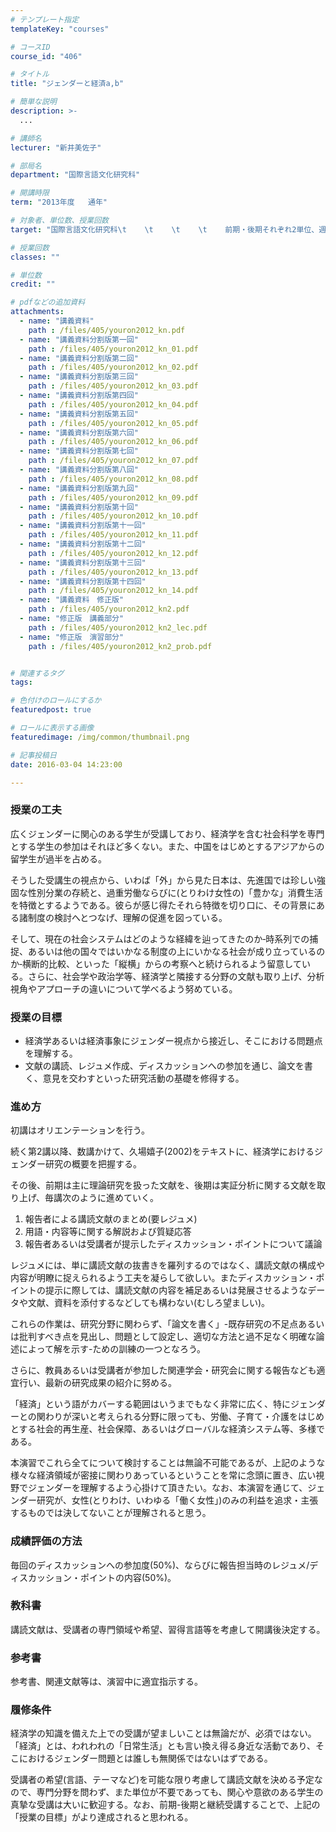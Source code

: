 ```yaml
---
# テンプレート指定
templateKey: "courses"

# コースID
course_id: "406"

# タイトル
title: "ジェンダーと経済a,b"

# 簡単な説明
description: >-
  ...

# 講師名
lecturer: "新井美佐子"

# 部局名
department: "国際言語文化研究科"

# 開講時限
term: "2013年度	通年"

# 対象者、単位数、授業回数
target: "国際言語文化研究科\t    \t    \t    \t    前期・後期それぞれ2単位、週1回全15回"

# 授業回数
classes: ""

# 単位数
credit: ""

# pdfなどの追加資料
attachments: 
  - name: "講義資料" 
    path : /files/405/youron2012_kn.pdf
  - name: "講義資料分割版第一回" 
    path : /files/405/youron2012_kn_01.pdf
  - name: "講義資料分割版第二回" 
    path : /files/405/youron2012_kn_02.pdf
  - name: "講義資料分割版第三回" 
    path : /files/405/youron2012_kn_03.pdf
  - name: "講義資料分割版第四回" 
    path : /files/405/youron2012_kn_04.pdf
  - name: "講義資料分割版第五回" 
    path : /files/405/youron2012_kn_05.pdf
  - name: "講義資料分割版第六回" 
    path : /files/405/youron2012_kn_06.pdf
  - name: "講義資料分割版第七回" 
    path : /files/405/youron2012_kn_07.pdf
  - name: "講義資料分割版第八回" 
    path : /files/405/youron2012_kn_08.pdf
  - name: "講義資料分割版第九回" 
    path : /files/405/youron2012_kn_09.pdf
  - name: "講義資料分割版第十回" 
    path : /files/405/youron2012_kn_10.pdf
  - name: "講義資料分割版第十一回" 
    path : /files/405/youron2012_kn_11.pdf
  - name: "講義資料分割版第十二回" 
    path : /files/405/youron2012_kn_12.pdf
  - name: "講義資料分割版第十三回" 
    path : /files/405/youron2012_kn_13.pdf
  - name: "講義資料分割版第十四回" 
    path : /files/405/youron2012_kn_14.pdf
  - name: "講義資料　修正版" 
    path : /files/405/youron2012_kn2.pdf
  - name: "修正版　講義部分" 
    path : /files/405/youron2012_kn2_lec.pdf
  - name: "修正版　演習部分" 
    path : /files/405/youron2012_kn2_prob.pdf


# 関連するタグ
tags:

# 色付けのロールにするか
featuredpost: true

# ロールに表示する画像
featuredimage: /img/common/thumbnail.png

# 記事投稿日
date: 2016-03-04 14:23:00

---
```


### 授業の工夫

広くジェンダーに関心のある学生が受講しており、経済学を含む社会科学を専門とする学生の参加はそれほど多くない。また、中国をはじめとするアジアからの留学生が過半を占める。 

そうした受講生の視点から、いわば「外」から見た日本は、先進国では珍しい強固な性別分業の存続と、過重労働ならびに(とりわけ女性の)「豊かな」消費生活を特徴とするようである。彼らが感じ得たそれら特徴を切り口に、その背景にある諸制度の検討へとつなげ、理解の促進を図っている。 

そして、現在の社会システムはどのような経緯を辿ってきたのか‐時系列での捕捉、あるいは他の国々ではいかなる制度の上にいかなる社会が成り立っているのか‐横断的比較、といった「縦横」からの考察へと続けられるよう留意している。さらに、社会学や政治学等、経済学と隣接する分野の文献も取り上げ、分析視角やアプローチの違いについて学べるよう努めている。

### 授業の目標

  * 経済学あるいは経済事象にジェンダー視点から接近し、そこにおける問題点を理解する。
  * 文献の講読、レジュメ作成、ディスカッションへの参加を通じ、論文を書く、意見を交わすといった研究活動の基礎を修得する。

### 進め方

初講はオリエンテーションを行う。

続く第2講以降、数講かけて、久場嬉子(2002)をテキストに、経済学におけるジェンダー研究の概要を把握する。

その後、前期は主に理論研究を扱った文献を、後期は実証分析に関する文献を取り上げ、毎講次のように進めていく。

  1. 報告者による講読文献のまとめ(要レジュメ)
  2. 用語・内容等に関する解説および質疑応答
  3. 報告者あるいは受講者が提示したディスカッション・ポイントについて議論

レジュメには、単に講読文献の抜書きを羅列するのではなく、講読文献の構成や内容が明瞭に捉えられるよう工夫を凝らして欲しい。またディスカッション・ポイントの提示に際しては、講読文献の内容を補足あるいは発展させるようなデータや文献、資料を添付するなどしても構わない(むしろ望ましい)。

これらの作業は、研究分野に関わらず、「論文を書く」-既存研究の不足点あるいは批判すべき点を見出し、問題として設定し、適切な方法と過不足なく明確な論述によって解を示す-ための訓練の一つとなろう。

さらに、教員あるいは受講者が参加した関連学会・研究会に関する報告なども適宜行い、最新の研究成果の紹介に努める。

「経済」という語がカバーする範囲はいうまでもなく非常に広く、特にジェンダーとの関わりが深いと考えられる分野に限っても、労働、子育て・介護をはじめとする社会的再生産、社会保障、あるいはグローバルな経済システム等、多様である。

本演習でこれら全てについて検討することは無論不可能であるが、上記のような様々な経済領域が密接に関わりあっているということを常に念頭に置き、広い視野でジェンダーを理解するよう心掛けて頂きたい。なお、本演習を通じて、ジェンダー研究が、女性(とりわけ、いわゆる「働く女性」)のみの利益を追求・主張するものでは決してないことが理解されると思う。 

### 成績評価の方法

毎回のディスカッションへの参加度(50%)、ならびに報告担当時のレジュメ/ディスカッション・ポイントの内容(50%)。

### 教科書

講読文献は、受講者の専門領域や希望、習得言語等を考慮して開講後決定する。 

### 参考書

参考書、関連文献等は、演習中に適宜指示する。 

### 履修条件

経済学の知識を備えた上での受講が望ましいことは無論だが、必須ではない。「経済」とは、われわれの「日常生活」とも言い換え得る身近な活動であり、そこにおけるジェンダー問題とは誰しも無関係ではないはずである。

受講者の希望(言語、テーマなど)を可能な限り考慮して講読文献を決める予定なので、専門分野を問わず、また単位が不要であっても、関心や意欲のある学生の真摯な受講は大いに歓迎する。なお、前期-後期と継続受講することで、上記の「授業の目標」がより達成されると思われる。




